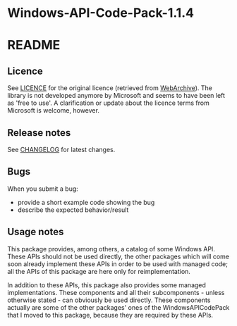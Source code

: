 Windows-API-Code-Pack-1.1.4
===========================

README
======

Licence
-------

See [LICENCE](https://github.com/pierresprim/Windows-API-Code-Pack/blob/master/LICENCE) for the original licence (retrieved from [WebArchive](http://web.archive.org/web/20130717101016/http://archive.msdn.microsoft.com/WindowsAPICodePack/Project/License.aspx)). The library is not developed anymore by Microsoft and seems to have been left as 'free to use'. A clarification or update about the licence terms from Microsoft is welcome, however.
 
Release notes
-------------

See [CHANGELOG](https://github.com/pierresprim/Windows-API-Code-Pack-1.1/blob/master/CHANGELOG) for latest changes.

Bugs
----

When you submit a bug:

 - provide a short example code showing the bug
 - describe the expected behavior/result

Usage notes
-----------

This package provides, among others, a catalog of some Windows API. These APIs should not be used directly, the other packages which will come soon already implement these APIs in order to be used with managed code; all the APIs of this package are here only for reimplementation.

In addition to these APIs, this package also provides some managed implementations. These components and all their subcomponents - unless otherwise stated - can obviously be used directly. These components actually are some of the other packages' ones of the WindowsAPICodePack that I moved to this package, because they are required by these APIs.